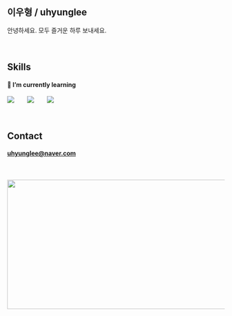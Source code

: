 ## 이우형 / uhyunglee
안녕하세요. 모두 즐거운 하루 보내세요.
<br />
<br />
<br />  
## Skills
#### 🌱 I’m currently learning 
<div style="display:flex;gap:30px;flex-wrap:wrap;">
    <img src="https://img.shields.io/badge/Java-007396?style=for-the-badge&logo=Java&logoColor=white">
    <img src="https://img.shields.io/badge/Spring-6DB33F.svg?&style=for-the-badge&logo=Spring&logoColor=white">
    <img src="https://img.shields.io/badge/js-F7DF1E?style=for-the-badge&logo=javascript&logoColor=black">
</div>
<br />
<br />

  
## Contact
#### uhyunglee@naver.com
<br />
<br />
<a href="https://github.com/devxb/gitanimals">
<img
  src="https://render.gitanimals.org/farms/uhyunglee"
  width="600"
  height="300"
/>
</a>
<br />
  
  
  
